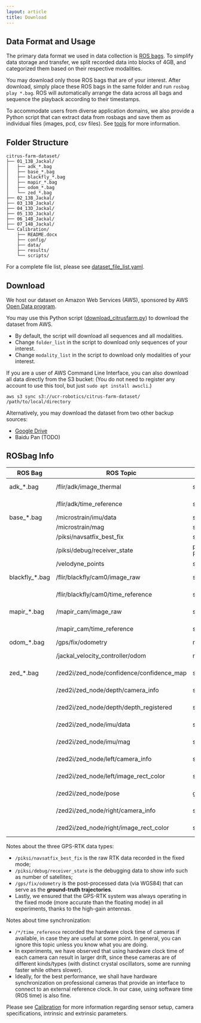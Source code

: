 ```yaml
---
layout: article
title: Download
---
```


## Data Format and Usage
The primary data format we used in data collection is [ROS bags](http://wiki.ros.org/rosbag). To simplify data storage and transfer, we split recorded data into blocks of 4GB, and categorized them based on their respective modalities.

You may download only those ROS bags that are of your interest. After download, simply place these ROS bags in the same folder and run `rosbag play *.bag`. ROS will automatically arrange the data across all bags and sequence the playback according to their timestamps.

To accommodate users from diverse application domains, we also provide a Python script that can extract data from rosbags and save them as individual files (images, pcd, csv files). See [tools](tools.html) for more information.

## Folder Structure
```
citrus-farm-dataset/
├── 01_13B_Jackal/
│   ├── adk_*.bag
│   ├── base_*.bag
│   ├── blackfly_*.bag
│   ├── mapir_*.bag
│   ├── odom_*.bag
│   └── zed_*.bag
├── 02_13B_Jackal/
├── 03_13B_Jackal/
├── 04_13D_Jackal/
├── 05_13D_Jackal/
├── 06_14B_Jackal/
├── 07_14B_Jackal/
└── Calibration/
    ├── README.docx
    ├── config/
    ├── data/
    ├── results/
    └── scripts/
```

For a complete file list, please see [dataset_file_list.yaml](https://raw.githubusercontent.com/UCR-Robotics/Citrus-Farm-Dataset/main/dataset_file_list.yaml).

## Download
We host our dataset on Amazon Web Services (AWS), sponsored by AWS [Open Data program](https://aws.amazon.com/opendata/open-data-sponsorship-program/).

You may use this Python script ([download_citrusfarm.py](https://raw.githubusercontent.com/UCR-Robotics/Citrus-Farm-Dataset/main/scripts/download_citrusfarm.py)) to download the dataset from AWS.
- By default, the script will download all sequences and all modalities.
- Change `folder_list` in the script to download only sequences of your interest.
- Change `modality_list` in the script to download only modalities of your interest.

If you are a user of AWS Command Line Interface, you can also download all data directly from the S3 bucket:
(You do not need to register any account to use this tool, but just `sudo apt install awscli`.)
```
aws s3 sync s3://ucr-robotics/citrus-farm-dataset/ /path/to/local/directory
```

Alternatively, you may download the dataset from two other backup sources:
- [Google Drive](https://drive.google.com/drive/folders/12h5CAagVVtz1Od9bK_O6hDMyG8Xh_DLG?usp=sharing)
- Baidu Pan (TODO)

## ROSbag Info

| ROS Bag        | ROS Topic                                 | Msg Type                                | Sensor         |
|----------------|-------------------------------------------|-----------------------------------------|----------------|
| adk_*.bag      | /flir/adk/image_thermal                   | sensor_msgs/Image                       | Thermal Camera |
|                | /flir/adk/time_reference                  | sensor_msgs/TimeReference               | Thermal Camera |  
| base_*.bag     | /microstrain/imu/data                     | sensor_msgs/Imu                         | IMU            |
|                | /microstrain/mag                          | sensor_msgs/MagneticField               | IMU            |
|                | /piksi/navsatfix_best_fix                 | sensor_msgs/NavSatFix                   | GPS-RTK        |
|                | /piksi/debug/receiver_state               | piksi_rtk_msgs/<br>ReceiverState_V2_4_1 | GPS-RTK        |
|                | /velodyne_points                          | sensor_msgs/PointCloud2                 | LiDAR          |
| blackfly_*.bag | /flir/blackfly/cam0/image_raw             | sensor_msgs/Image                       | Mono Camera    |
|                | /flir/blackfly/cam0/time_reference        | sensor_msgs/TimeReference               | Mono Camera    |
| mapir_*.bag    | /mapir_cam/image_raw                      | sensor_msgs/Image                       | R-G-NIR Camera |
|                | /mapir_cam/time_reference                 | sensor_msgs/TimeReference               | R-G-NIR Camera |
| odom_*.bag     | /gps/fix/odometry                         | nav_msgs/Odometry                       | GPS-RTK        |
|                | /jackal_velocity_controller/odom          | nav_msgs/Odometry                       | Wheel Odometry |
| zed_*.bag      | /zed2i/zed_node/confidence/confidence_map | sensor_msgs/Image                       | Zed camera     |
|                | /zed2i/zed_node/depth/camera_info         | sensor_msgs/CameraInfo                  | Zed camera     |
|                | /zed2i/zed_node/depth/depth_registered    | sensor_msgs/Image                       | Zed camera     |
|                | /zed2i/zed_node/imu/data                  | sensor_msgs/Imu                         | Zed camera     |
|                | /zed2i/zed_node/imu/mag                   | sensor_msgs/MagneticField               | Zed camera     |
|                | /zed2i/zed_node/left/camera_info          | sensor_msgs/CameraInfo                  | Zed camera     |
|                | /zed2i/zed_node/left/image_rect_color     | sensor_msgs/Image                       | Zed camera     |
|                | /zed2i/zed_node/pose                      | geometry_msgs/PoseStamped               | Zed camera     |
|                | /zed2i/zed_node/right/camera_info         | sensor_msgs/CameraInfo                  | Zed camera     |
|                | /zed2i/zed_node/right/image_rect_color    | sensor_msgs/Image                       | Zed camera     |

Notes about the three GPS-RTK data types:
- `/piksi/navsatfix_best_fix` is the raw RTK data recorded in the fixed mode;
- `/piksi/debug/receiver_state` is the debugging data to show info such as number of satellites;
- `/gps/fix/odometry` is the post-processed data (via WGS84) that can serve as the **ground-truth trajectories**.
- Lastly, we ensured that the GPS-RTK system was always operating in the fixed mode (more accurate than the floating mode) in all experiments, thanks to the high-gain antennas.

Notes about time synchronization:
- `/*/time_reference` recorded the hardware clock time of cameras if available, in case they are useful at some point. In general, you can ignore this topic unless you know what you are doing. 
- In experiments, we have observed that using hardware clock time of each camera can result in larger drift, since these cameras are of different kinds/types (with distinct crystal oscillators, some are running faster while others slower).
- Ideally, for the best performance, we shall have hardware synchronization on professional cameras that provide an interface to connect to an external reference clock. In our case, using software time (ROS time) is also fine.

Please see [Calibration](calibration.html) for more information regarding sensor setup, camera specifications, intrinsic and extrinsic parameters.
